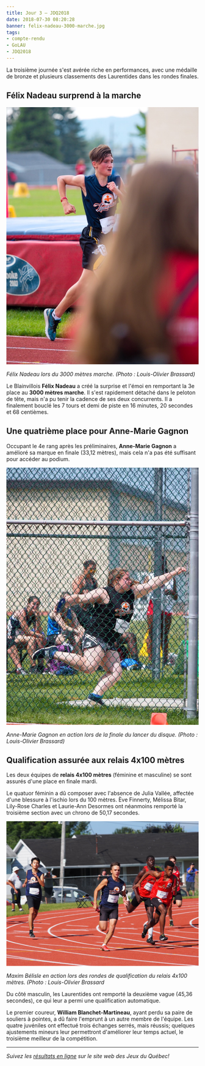 ```yaml
---
title: Jour 3 – JDQ2018
date: 2018-07-30 08:20:28
banner: felix-nadeau-3000-marche.jpg
tags:
- compte-rendu
- GoLAU
- JDQ2018
---
```


La troisième journée s'est avérée riche en performances, avec une médaille de bronze et plusieurs classements des Laurentides dans les rondes finales.

## Félix Nadeau surprend à la marche

![Félix Nadeau lors du 3000 mètres marche. (Photo : Louis-Olivier Brassard)](/assets/img/2018/felix-nadeau-3000-marche.jpg)

_Félix Nadeau lors du 3000 mètres marche. (Photo : Louis-Olivier Brassard)_

Le Blainvillois **Félix Nadeau** a créé la surprise et l'émoi en remportant la 3e place au **3000 mètres marche**. Il s'est rapidement détaché dans le peloton de tête, mais n'a pu tenir la cadence de ses deux concurrents. Il a finalement bouclé les 7 tours et demi de piste en 16 minutes, 20 secondes et 68 centièmes.

## Une quatrième place pour Anne-Marie Gagnon

Occupant le 4e rang après les préliminaires, **Anne-Marie Gagnon** a amélioré sa marque en finale (33,12 mètres), mais cela n'a pas été suffisant pour accéder au podium.

![Anne-Marie Gagnon en action lors de la finale du lancer du disque. (Photo : Louis-Olivier Brassard)](/assets/img/2018/anne-marie-gagnon-disque.jpg)

_Anne-Marie Gagnon en action lors de la finale du lancer du disque. (Photo : Louis-Olivier Brassard)_

## Qualification assurée aux relais 4x100 mètres

Les deux équipes de **relais 4x100 mètres** (féminine et masculine) se sont assurés d'une place en finale mardi.

Le quatuor féminin a dû composer avec l'absence de Julia Vallée, affectée d'une blessure à l'ischio lors du 100 mètres. Ève Finnerty, Mélissa Bitar, Lily-Rose Charles et Laurie-Ann Desormes ont néanmoins remporté la troisième section avec un chrono de 50,17 secondes.

![Maxim Bélisle en action lors des rondes de qualification du relais 4x100 mètres. (Photo : Louis-Olivier Brassard)](/assets/img/2018/maxim-belisle-relais.jpg)

_Maxim Bélisle en action lors des rondes de qualification du relais 4x100 mètres. (Photo : Louis-Olivier Brassard_

Du côté masculin, les Laurentides ont remporté la deuxième vague (45,36 secondes), ce qui leur a permi une qualification automatique.

Le premier coureur, **William Blanchet-Martineau**, ayant perdu sa paire de souliers à pointes, a dû faire l'emprunt à un autre membre de l'équipe. Les quatre juvéniles ont effectué trois échanges serrés, mais réussis; quelques ajustements mineurs leur permettront d'améliorer leur temps actuel, le troisième meilleur de la compétition.

---

_Suivez les [résultats en ligne](http://resultats.jeuxduquebec.com/fr/compilation/sport.html?sport=224) sur le site web des Jeux du Québec!_
